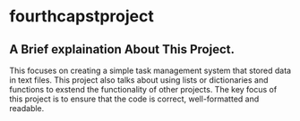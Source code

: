 # fourthcapstproject
## A Brief explaination About  This Project.
This focuses on creating a simple task management system that stored data in text files.
This project also talks about using lists or dictionaries and functions to exstend the functionality of other projects.
The key focus of this project is to ensure that the code is correct, well-formatted and readable.
